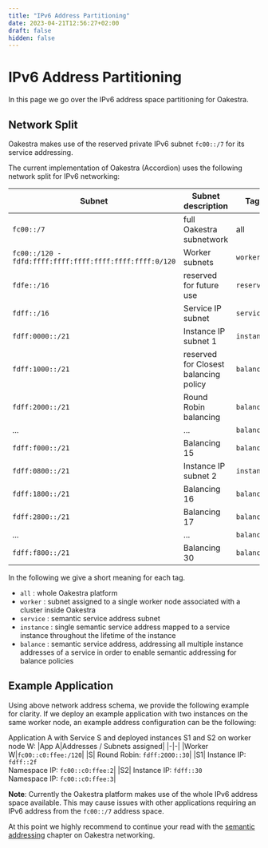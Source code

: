 ```yaml
---
title: "IPv6 Address Partitioning"
date: 2023-04-21T12:56:27+02:00
draft: false
hidden: false
---
```


# IPv6 Address Partitioning

In this page we go over the IPv6 address space partitioning for Oakestra.

## Network Split

Oakestra makes use of the reserved private IPv6 subnet `fc00::/7` for its service addressing.

The current implementation of Oakestra (Accordion) uses the following network split for IPv6 networking:

| Subnet                                                  | Subnet description       | Tag      |
| ------------------------------------------------------- | ------------------------ | -------- |
| `fc00::/7`                                              | full Oakestra subnetwork | all      |
| `fc00::/120 - fdfd:ffff:ffff:ffff:ffff:ffff:ffff:0/120` | Worker subnets           | `worker`   |
| `fdfe::/16`                                             | reserved for future use  | `reserved` |
| `fdff::/16`                                             | Service IP subnet        | `service`  |
| `fdff:0000::/21`                                        | Instance IP subnet 1     | `instance` |
| `fdff:1000::/21`                                        | reserved for Closest balancing policy | `balance`  |
| `fdff:2000::/21`                                        | Round Robin balancing              | `balance`  |
| ...                                                     | ...                      | `balance`  |
| `fdff:f000::/21`                                        | Balancing 15             | `balance`  |
| `fdff:0800::/21`                                        | Instance IP subnet 2     | `instance` |
| `fdff:1800::/21`                                        | Balancing 16             | `balance`  |
| `fdff:2800::/21`                                        | Balancing 17             | `balance`  |
| ...                                                     | ...                      | `balance`  |
| `fdff:f800::/21`                                        | Balancing 30             | `balance`  |

In the following we give a short meaning for each tag.

* `all` : whole Oakestra platform
* `worker` : subnet assigned to a single worker node associated with a cluster inside Oakestra
* `service` : semantic service address subnet
* `instance` : single semantic service address mapped to a service instance throughout the lifetime of the instance
* `balance` : semantic service address, addressing all multiple instance addresses of a service in order to enable semantic addressing for balance policies

## Example Application

Using above network address schema, we provide the following example for clarity. If we deploy an example application with two instances on the same worker node, an example address configuration can be the following:

Application A with Service S and deployed instances S1 and S2 on worker node W:
|App A|Addresses / Subnets assigned|
|-|-|
|Worker W|`fc00::c0:ffee:/120`|
|S| Round Robin: `fdff:2000::30`|
|S1| Instance IP: `fdff::2f`<br> Namespace IP: `fc00::c0:ffee:2`|
|S2| Instance IP: `fdff::30`<br> Namespace IP: `fc00::c0:ffee:3`|

**Note**: Currently the Oakestra platform makes use of the whole IPv6 address space available. This may cause issues with other applications requiring an IPv6 address from the `fc00::/7` address space.

At this point we highly recommend to continue your read with the [semantic addressing](semantic-addressing.md) chapter on Oakestra networking.